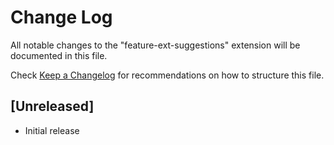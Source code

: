 # Change Log

All notable changes to the "feature-ext-suggestions" extension will be documented in this file.

Check [Keep a Changelog](http://keepachangelog.com/) for recommendations on how to structure this file.

## [Unreleased]

- Initial release